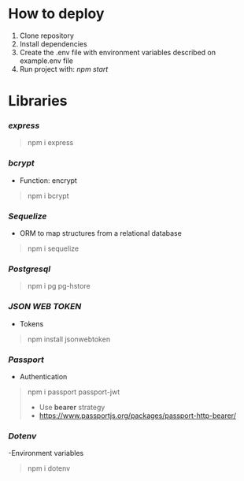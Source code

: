 # How to deploy
1. Clone repository
2. Install dependencies
3. Create the .env file with environment variables described on example.env file
4. Run project with: *npm start*
# Libraries
### ***express***
> npm i express
### ***bcrypt***
- Function: encrypt
> npm i bcrypt
### ***Sequelize***
- ORM to map structures from a relational database
> npm i sequelize
### ***Postgresql***
> npm i pg pg-hstore
### ***JSON WEB TOKEN***
- Tokens
> npm install jsonwebtoken
### ***Passport***
- Authentication
> npm i passport passport-jwt
> - Use **bearer** strategy
> - https://www.passportjs.org/packages/passport-http-bearer/
### ***Dotenv***
-Environment variables
>npm i dotenv